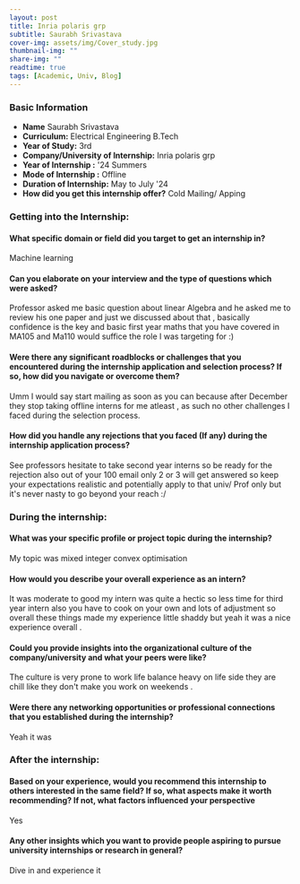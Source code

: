 ```yaml
---
layout: post
title: Inria polaris grp
subtitle: Saurabh Srivastava 
cover-img: assets/img/Cover_study.jpg
thumbnail-img: ""
share-img: ""
readtime: true
tags: [Academic, Univ, Blog]
---
```

### Basic Information

- **Name** Saurabh Srivastava 
- **Curriculum:** Electrical Engineering B.Tech
- **Year of Study:** 3rd
- **Company/University of Internship:** Inria polaris grp
- **Year of Internship :** '24 Summers
- **Mode of Internship :** Offline
- **Duration of Internship:** May to July '24
- **How did you get this internship offer?** Cold Mailing/ Apping

### Getting into the Internship:

#### What specific domain or field did you target to get an internship in?
Machine learning 

#### Can you elaborate on your interview and the type of questions which were asked?
Professor asked me basic question about linear Algebra and he asked me to review his one paper and just we discussed about that , basically confidence is the key and basic first year maths that you have covered in MA105 and Ma110 would suffice the role I was targeting for :)

#### Were there any significant roadblocks or challenges that you encountered during the internship application and selection process? If so, how did you navigate or overcome them?
Umm I would say start mailing as soon as you can because after December they stop taking offline interns for me atleast , as such no other challenges I faced during the selection process.

#### How did you handle any rejections that you faced (If any) during the internship application process?
See professors hesitate to take second year interns so be ready for the rejection also out of your 100 email only 2 or 3 will  get answered so keep your expectations realistic and potentially apply to that univ/ Prof only but it's never nasty to go beyond your reach :/

### During the internship:
#### What was your specific profile or project topic during the internship?
My topic was mixed integer convex optimisation 

#### How would you describe your overall experience as an intern?
It was moderate to good my intern was quite a hectic so less time for third year intern also you have to cook on your own and lots of adjustment so overall these things made my experience little shaddy but yeah it was a nice experience overall .

#### Could you provide insights into the organizational culture of the company/university and what your peers were like?
The culture is very prone to work life balance heavy on life side they are chill like they don't make you work on weekends .

#### Were there any networking opportunities or professional connections that you established during the internship?
Yeah it was 

### After the internship:

#### Based on your experience, would you recommend this internship to others interested in the same field? If so, what aspects make it worth recommending? If not, what factors influenced your perspective
Yes

#### Any other insights which you want to provide people aspiring to pursue university internships or research in general?
Dive in and experience it